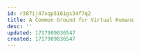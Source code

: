 ```yaml
---
id: r387ij47xqp5161gs34f7q2
title: A Common Ground for Virtual Humans
desc: ''
updated: 1717909036547
created: 1717909036547
---
```

